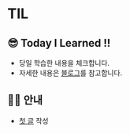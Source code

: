 # TIL
## 😎 Today I Learned !!
- 당일 학습한 내용을 체크합니다.
- 자세한 내용은 [블로그](https://velog.io/@yikanghee/about)를 참고합니다.

## 👨‍🏫 안내
- [첫 글](https://github.com/yikanghee/TIL/blob/main/2022/07/12.md) 작성
